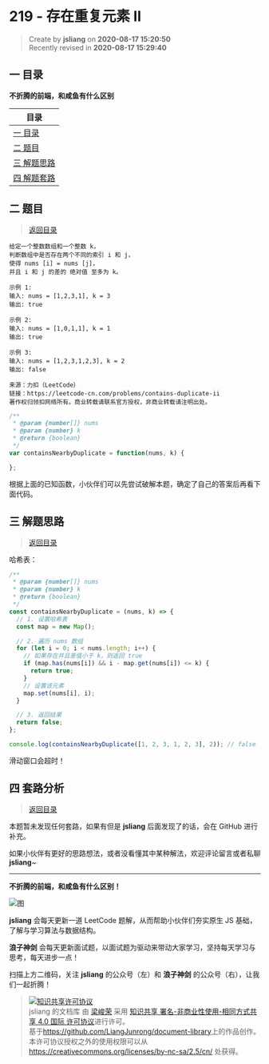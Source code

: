 219 - 存在重复元素 II
===

> Create by **jsliang** on **2020-08-17 15:20:50**  
> Recently revised in **2020-08-17 15:29:40**

## <a name="chapter-one" id="chapter-one"></a>一 目录

**不折腾的前端，和咸鱼有什么区别**

| 目录 |
| --- |
| [一 目录](#chapter-one) |
| <a name="catalog-chapter-two" id="catalog-chapter-two"></a>[二 题目](#chapter-two) |
| <a name="catalog-chapter-three" id="catalog-chapter-three"></a>[三 解题思路](#chapter-three) |
| <a name="catalog-chapter-four" id="catalog-chapter-four"></a>[四 解题套路](#chapter-four) |

## <a name="chapter-two" id="chapter-two"></a>二 题目

> [返回目录](#chapter-one)

```
给定一个整数数组和一个整数 k，
判断数组中是否存在两个不同的索引 i 和 j，
使得 nums [i] = nums [j]，
并且 i 和 j 的差的 绝对值 至多为 k。

示例 1:
输入: nums = [1,2,3,1], k = 3
输出: true

示例 2:
输入: nums = [1,0,1,1], k = 1
输出: true

示例 3:
输入: nums = [1,2,3,1,2,3], k = 2
输出: false

来源：力扣（LeetCode）
链接：https://leetcode-cn.com/problems/contains-duplicate-ii
著作权归领扣网络所有。商业转载请联系官方授权，非商业转载请注明出处。
```

```js
/**
 * @param {number[]} nums
 * @param {number} k
 * @return {boolean}
 */
var containsNearbyDuplicate = function(nums, k) {

};
```

根据上面的已知函数，小伙伴们可以先尝试破解本题，确定了自己的答案后再看下面代码。

## <a name="chapter-three" id="chapter-three"></a>三 解题思路

> [返回目录](#chapter-one)

哈希表：

```js
/**
 * @param {number[]} nums
 * @param {number} k
 * @return {boolean}
 */
const containsNearbyDuplicate = (nums, k) => {
  // 1. 设置哈希表
  const map = new Map();

  // 2. 遍历 nums 数组
  for (let i = 0; i < nums.length; i++) {
    // 如果存在并且差值小于 k，则返回 true
    if (map.has(nums[i]) && i - map.get(nums[i]) <= k) {
      return true;
    }
    // 设置该元素
    map.set(nums[i], i);
  }

  // 3. 返回结果
  return false;
};

console.log(containsNearbyDuplicate([1, 2, 3, 1, 2, 3], 2)); // false
```

滑动窗口会超时！

## <a name="chapter-four" id="chapter-four"></a>四 套路分析

> [返回目录](#chapter-one)

本题暂未发现任何套路，如果有但是 **jsliang** 后面发现了的话，会在 GitHub 进行补充。

如果小伙伴有更好的思路想法，或者没看懂其中某种解法，欢迎评论留言或者私聊 **jsliang**~

---

**不折腾的前端，和咸鱼有什么区别！**

![图](https://github.com/LiangJunrong/document-library/blob/master/public-repertory/img/z-index-small.png?raw=true)

**jsliang** 会每天更新一道 LeetCode 题解，从而帮助小伙伴们夯实原生 JS 基础，了解与学习算法与数据结构。

**浪子神剑** 会每天更新面试题，以面试题为驱动来带动大家学习，坚持每天学习与思考，每天进步一点！

扫描上方二维码，关注 **jsliang** 的公众号（左）和 **浪子神剑** 的公众号（右），让我们一起折腾！

> <a rel="license" href="http://creativecommons.org/licenses/by-nc-sa/4.0/"><img alt="知识共享许可协议" style="border-width:0" src="https://i.creativecommons.org/l/by-nc-sa/4.0/88x31.png" /></a><br /><span xmlns:dct="http://purl.org/dc/terms/" property="dct:title">jsliang 的文档库</span> 由 <a xmlns:cc="http://creativecommons.org/ns#" href="https://github.com/LiangJunrong/document-library" property="cc:attributionName" rel="cc:attributionURL">梁峻荣</a> 采用 <a rel="license" href="http://creativecommons.org/licenses/by-nc-sa/4.0/">知识共享 署名-非商业性使用-相同方式共享 4.0 国际 许可协议</a>进行许可。<br />基于<a xmlns:dct="http://purl.org/dc/terms/" href="https://github.com/LiangJunrong/document-library" rel="dct:source">https://github.com/LiangJunrong/document-library</a>上的作品创作。<br />本许可协议授权之外的使用权限可以从 <a xmlns:cc="http://creativecommons.org/ns#" href="https://creativecommons.org/licenses/by-nc-sa/2.5/cn/" rel="cc:morePermissions">https://creativecommons.org/licenses/by-nc-sa/2.5/cn/</a> 处获得。